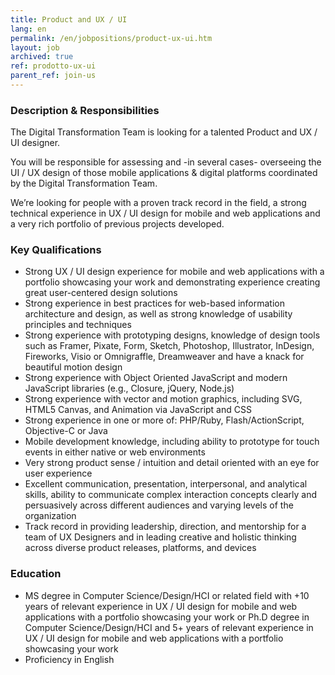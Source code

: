 ```yaml
---
title: Product and UX / UI
lang: en
permalink: /en/jobpositions/product-ux-ui.htm
layout: job
archived: true
ref: prodotto-ux-ui
parent_ref: join-us
---
```


### Description & Responsibilities
The Digital Transformation Team is looking for a talented Product and UX / UI designer.

You will be responsible for assessing and -in several cases- overseeing the UI / UX  design of those mobile applications & digital platforms coordinated by the Digital Transformation Team.

We’re looking for people with a proven track record in the field, a strong technical experience in UX / UI design for mobile and web applications and a very rich portfolio of previous projects developed.


### Key Qualifications
- Strong UX / UI design experience for mobile and web applications with a portfolio showcasing your work and demonstrating experience creating great user-centered design solutions
- Strong experience in best practices for web-based information architecture and design, as well as strong knowledge of usability principles and techniques
- Strong experience with prototyping designs, knowledge of design tools such as Framer, Pixate, Form, Sketch, Photoshop, Illustrator, InDesign, Fireworks, Visio or Omnigraffle,  Dreamweaver and have a knack for beautiful motion design
- Strong experience with Object Oriented JavaScript and modern JavaScript libraries (e.g., Closure, jQuery, Node.js)
- Strong experience with vector and motion graphics, including SVG, HTML5 Canvas, and Animation via JavaScript and CSS
- Strong experience in one or more of: PHP/Ruby, Flash/ActionScript, Objective-C or Java
- Mobile development knowledge, including ability to prototype for touch events in either native or web environments
- Very strong product sense / intuition and detail oriented with an eye for user experience
- Excellent communication, presentation, interpersonal, and analytical skills, ability to communicate complex interaction concepts clearly and persuasively across different audiences and varying levels of the organization
- Track record in providing leadership, direction, and mentorship for a team of UX Designers and in leading creative and holistic thinking across diverse product releases, platforms, and devices

### Education
- MS degree in Computer Science/Design/HCI or related field with +10 years of relevant experience in UX / UI design for mobile and web applications with a portfolio showcasing your work or Ph.D degree in Computer Science/Design/HCI  and 5+ years of relevant experience in UX / UI design for mobile and web applications with a portfolio showcasing your work
- Proficiency in English
